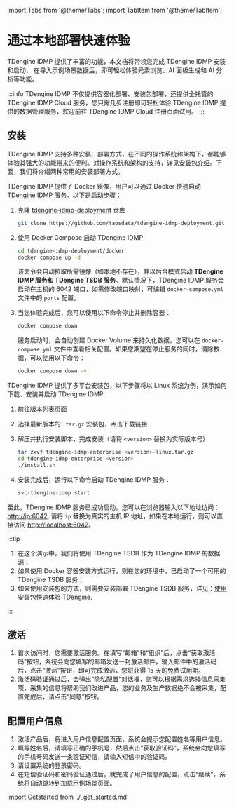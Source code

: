 import Tabs from '@theme/Tabs';
import TabItem from '@theme/TabItem';

# 通过本地部署快速体验

TDengine IDMP 提供了丰富的功能，本文档将带领您完成 TDengine IDMP 安装和启动，
在导入示例场景数据后，即可轻松体验元素浏览、AI 面板生成和 AI 分析等功能。

:::info
TDengine IDMP 不仅提供容器化部署、安装包部署，还提供全托管的 TDengine IDMP Cloud 服务，您只需几步注册即可轻松体验 TDengine IDMP 提供的数据管理服务，欢迎前往 TDengine IDMP Cloud 注册页面试用。
:::

## 安装

TDengine IDMP 支持多种安装、部署方式，在不同的操作系统和架构下，都能够体验其强大的功能带来的便利。对操作系统和架构的支持，详见[安装包介绍](../operation/installation/installer)。下面，我们将介绍两种常用的安装部署方式。

<Tabs>
<TabItem label="使用容器" value="docker">
TDengine IDMP 提供了 Docker 镜像，用户可以通过 Docker 快速启动 TDengine IDMP 服务。以下是启动步骤：

1. 克隆 [tdengine-idmp-deployment](https://github.com/taosdata/tdengine-idmp-deployment) 仓库

   ```bash
   git clone https://github.com/taosdata/tdengine-idmp-deployment.git
   ```

2. 使用 Docker Compose 启动 TDengine IDMP

   ```bash
   cd tdengine-idmp-deployment/docker
   docker compose up -d
   ```

   该命令会自动拉取所需镜像（如本地不存在），并以后台模式启动 **TDengine IDMP 服务和 TDengine TSDB 服务**。默认情况下，TDengine IDMP 服务会启动在主机的 6042 端口，如需修改端口映射，可编辑 `docker-compose.yml` 文件中的 `ports` 配置。
3. 当您体验完成后，您可以使用以下命令停止并删除容器：

   ```bash
   docker compose down
   ```

   服务启动时，会自动创建 Docker Volume 来持久化数据，您可以在 `docker-compose.yml` 文件中查看相关配置。如果您期望在停止服务的同时，清除数据，可以使用以下命令：

   ```bash
   docker compose down -v
   ```

</TabItem>

<TabItem label="使用安装包" value="installer">
TDengine IDMP 提供了多平台安装包，以下步骤将以 Linux 系统为例，演示如何下载、安装并启动 TDengine IDMP.

1. 前往[版本列表](../release-history/version)页面
2. 选择最新版本的 `.tar.gz` 安装包，点击下载链接
3. 解压并执行安装脚本，完成安装（请将 `<version>` 替换为实际版本号）

   ```bash
   tar zxvf tdengine-idmp-enterprise-<version>-linux.tar.gz 
   cd tdengine-idmp-enterprise-<version>
   ./install.sh
   ```

4. 安装完成后，运行以下命令启动 TDengine IDMP 服务：

   ```bash
   svc-tdengine-idmp start
   ```

</TabItem>
</Tabs>

至此，TDengine IDMP 服务已成功启动。您可以在浏览器输入以下地址访问：[http://ip:6042](http://ip:6042),
请将 `ip` 替换为真实的主机 IP 地址，如果在本地运行，则可以直接访问 [http://localhost:6042](http://localhost:6042)。

:::tip

1. 在这个演示中，我们将使用 TDengine TSDB 作为 TDengine IDMP 的数据源；
1. 如果使用 Docker 容器安装方式运行，则在您的环境中，已启动了一个可用的 TDengine TSDB 服务；
1. 如果使用安装包的方式，则需要安装部署 TDengine TSDB 服务，详见：[使用安装包快速体验 TDengine](https://docs.taosdata.com/get-started/package/).

:::

## 激活

1. 首次访问时，您需要激活服务。在填写“邮箱”和“组织”后，点击“获取激活码”按钮，系统会向您填写的邮箱发送一封激活邮件，输入邮件中的激活码后，点击“激活”按钮，即可完成激活，您将获得 15 天的免费试用期。
1. 激活码验证通过后，会弹出“隐私配置”对话框，您可以根据需求选择信息采集项，采集的信息将帮助我们改进产品，您的业务及生产数据绝不会被采集，配置完成后，请点击“同意”按钮。

## 配置用户信息

1. 激活产品后，将进入用户信息配置页面，系统会提示您配置姓名等用户信息。
2. 填写姓名后，请填写正确的手机号，然后点击“获取验证码”，系统会向您填写的手机号码发送一条验证短信，请输入短信中的验证码。
3. 请设置系统的登录密码。
4. 在短信验证码和密码验证通过后，就完成了用户信息的配置，点击“继续”，系统将自动跳转到加载示例场景页面。

import Getstarted from './_get_started.md'

<Getstarted />